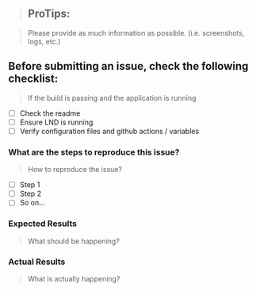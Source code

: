> ## ProTips:

> Please provide as much information as possible. (i.e. screenshots, logs, etc.)

## Before submitting an issue, check the following checklist:

> If the build is passing and the application is running

- [ ] Check the readme
- [ ] Ensure LND is running
- [ ] Verify configuration files and github actions / variables

### What are the steps to reproduce this issue?

> How to reproduce the issue?

- [ ] Step 1
- [ ] Step 2
- [ ] So on...

### Expected Results

> What should be happening?

### Actual Results

> What is actually happening?